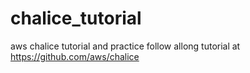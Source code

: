 # chalice_tutorial
aws chalice tutorial and practice
follow allong tutorial at https://github.com/aws/chalice